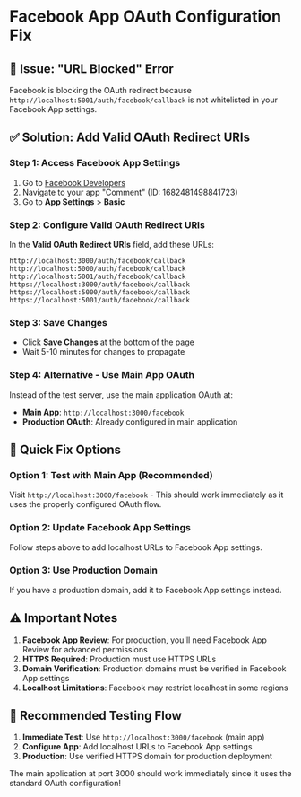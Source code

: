 # Facebook App OAuth Configuration Fix

## 🚨 Issue: "URL Blocked" Error
Facebook is blocking the OAuth redirect because `http://localhost:5001/auth/facebook/callback` is not whitelisted in your Facebook App settings.

## ✅ Solution: Add Valid OAuth Redirect URIs

### Step 1: Access Facebook App Settings
1. Go to [Facebook Developers](https://developers.facebook.com/)
2. Navigate to your app "Comment" (ID: 1682481498841723)
3. Go to **App Settings** > **Basic**

### Step 2: Configure Valid OAuth Redirect URIs
In the **Valid OAuth Redirect URIs** field, add these URLs:

```
http://localhost:3000/auth/facebook/callback
http://localhost:5000/auth/facebook/callback
http://localhost:5001/auth/facebook/callback
https://localhost:3000/auth/facebook/callback
https://localhost:5000/auth/facebook/callback
https://localhost:5001/auth/facebook/callback
```

### Step 3: Save Changes
- Click **Save Changes** at the bottom of the page
- Wait 5-10 minutes for changes to propagate

### Step 4: Alternative - Use Main App OAuth
Instead of the test server, use the main application OAuth at:
- **Main App**: `http://localhost:3000/facebook`
- **Production OAuth**: Already configured in main application

## 🔧 Quick Fix Options

### Option 1: Test with Main App (Recommended)
Visit `http://localhost:3000/facebook` - This should work immediately as it uses the properly configured OAuth flow.

### Option 2: Update Facebook App Settings
Follow steps above to add localhost URLs to Facebook App settings.

### Option 3: Use Production Domain
If you have a production domain, add it to Facebook App settings instead.

## ⚠️ Important Notes

1. **Facebook App Review**: For production, you'll need Facebook App Review for advanced permissions
2. **HTTPS Required**: Production must use HTTPS URLs
3. **Domain Verification**: Production domains must be verified in Facebook App settings
4. **Localhost Limitations**: Facebook may restrict localhost in some regions

## 🎯 Recommended Testing Flow

1. **Immediate Test**: Use `http://localhost:3000/facebook` (main app)
2. **Configure App**: Add localhost URLs to Facebook App settings
3. **Production**: Use verified HTTPS domain for production deployment

The main application at port 3000 should work immediately since it uses the standard OAuth configuration!